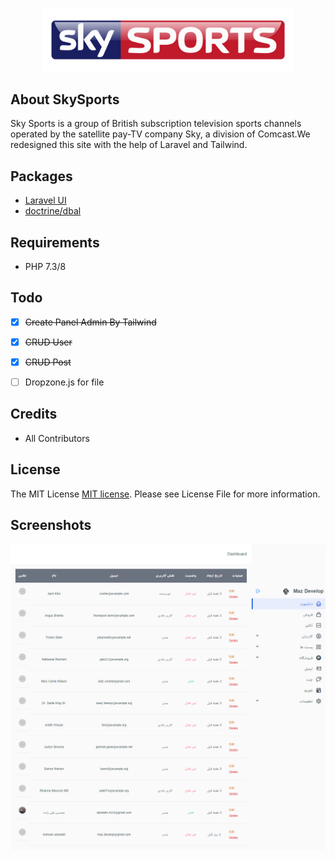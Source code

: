 <p align="center">
<img src="./art/sky-sports.png" width="400">
</p>

## About SkySports
Sky Sports is a group of British subscription television sports channels operated by the satellite pay-TV company Sky, a division of Comcast.We redesigned this site with the help of Laravel and Tailwind.

## Packages
- [Laravel UI](https://github.com/laravel/ui)
- [doctrine/dbal](https://github.com/doctrine/dbal)

## Requirements
- PHP 7.3/8



## Todo
- [x] ~~Create Panel Admin By Tailwind~~
- [x] ~~CRUD User~~
- [x] ~~CRUD Post~~
- [ ] Dropzone.js for file


## Credits
- All Contributors

## License
The MIT License [MIT license](https://opensource.org/licenses/MIT). Please see License File for more information.

## Screenshots
![screenshot 1](art/admin-panel.png)
